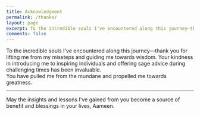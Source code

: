 ```yaml
---
title: Acknowledgment
permalink: /thanks/
layout: page
excerpt: To the incredible souls I've encountered along this journey—thank you for lifting me from my missteps and guiding me towards wisdom.
comments: false
---
```


To the incredible souls I've encountered along this journey—thank you for lifting me from my missteps and guiding me towards wisdom. Your kindness in introducing me to inspiring individuals and offering sage advice during challenging times has been invaluable. 
<br> You have pulled me from the mundane and propelled me towards greatness. 


<hr>
May the insights and lessons I've gained from you become a source of benefit and blessings in your lives, Aameen.